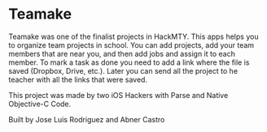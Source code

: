 # Teamake
Teamake was one of the finalist projects in HackMTY. This apps helps you to organize team projects in school. You can add projects, add your team members that are near you, and then add jobs and assign it to each member. To mark a task as done you need to add a link where the file is saved (Dropbox, Drive, etc.). Later you can send all the project to he teacher with all the links that were saved.

This project was made by two iOS Hackers with Parse and Native Objective-C Code.

Built by Jose Luis Rodriguez and Abner Castro
